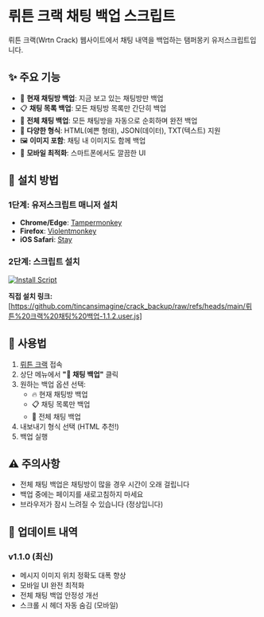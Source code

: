 # 뤼튼 크랙 채팅 백업 스크립트

뤼튼 크랙(Wrtn Crack) 웹사이트에서 채팅 내역을 백업하는 탬퍼몽키 유저스크립트입니다.

## ✨ 주요 기능

- 💬 **현재 채팅방 백업**: 지금 보고 있는 채팅방만 백업
- 📋 **채팅 목록 백업**: 모든 채팅방 목록만 간단히 백업  
- 🌟 **전체 채팅 백업**: 모든 채팅방을 자동으로 순회하며 완전 백업
- 📄 **다양한 형식**: HTML(예쁜 형태), JSON(데이터), TXT(텍스트) 지원
- 🖼️ **이미지 포함**: 채팅 내 이미지도 함께 백업
- 📱 **모바일 최적화**: 스마트폰에서도 깔끔한 UI

## 🚀 설치 방법

### 1단계: 유저스크립트 매니저 설치
- **Chrome/Edge**: [Tampermonkey](https://www.tampermonkey.net/)
- **Firefox**: [Violentmonkey](https://violentmonkey.github.io/)
- **iOS Safari**: [Stay](https://apps.apple.com/kr/app/stay-for-safari/id1591620171)

### 2단계: 스크립트 설치

[![Install Script](https://img.shields.io/badge/🚀%20Install-뤼튼_크랙_백업-red?style=for-the-badge)](https://github.com/tincansimagine/crack_backup/raw/refs/heads/main/%EB%A4%BC%ED%8A%BC%20%ED%81%AC%EB%9E%99%20%EC%B1%84%ED%8C%85%20%EB%B0%B1%EC%97%85-1.1.2.user.js)

**직접 설치 링크:**
[https://github.com/tincansimagine/crack_backup/raw/refs/heads/main/뤼튼%20크랙%20채팅%20백업-1.1.2.user.js]

## 📖 사용법

1. [뤼튼 크랙](https://crack.wrtn.ai) 접속
2. 상단 메뉴에서 **"💾 채팅 백업"** 클릭
3. 원하는 백업 옵션 선택:
   - 🔥 현재 채팅방 백업
   - 📋 채팅 목록만 백업  
   - 🌟 전체 채팅 백업
4. 내보내기 형식 선택 (HTML 추천!)
5. 백업 실행

## ⚠️ 주의사항

- 전체 채팅 백업은 채팅방이 많을 경우 시간이 오래 걸립니다
- 백업 중에는 페이지를 새로고침하지 마세요
- 브라우저가 잠시 느려질 수 있습니다 (정상입니다)

## 🎯 업데이트 내역

### v1.1.0 (최신)
- 메시지 이미지 위치 정확도 대폭 향상
- 모바일 UI 완전 최적화
- 전체 채팅 백업 안정성 개선
- 스크롤 시 헤더 자동 숨김 (모바일)
